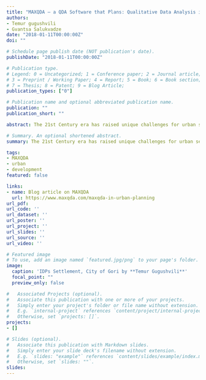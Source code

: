 ```yaml
---
title: "MAXQDA – a QDA Software that Plans: Qualitative Data Analysis in Urban Planning"
authors:
- Temur gugushvili
- Gvantsa Salukvadze
date: "2018-01-11T00:00:00Z"
doi: ""

# Schedule page publish date (NOT publication's date).
publishDate: "2018-01-11T00:00:00Z"

# Publication type.
# Legend: 0 = Uncategorized; 1 = Conference paper; 2 = Journal article;
# 3 = Preprint / Working Paper; 4 = Report; 5 = Book; 6 = Book section;
# 7 = Thesis; 8 = Patent; 9 = Blog Article;
publication_types: ["0"]

# Publication name and optional abbreviated publication name.
publication: ""
publication_short: ""

abstract: The 21st Century era has raised unique challenges for urban settlements and the development of many cities around the world still hinges on outdated urban planning approaches. Urban planning is often hindered by poor planning trends, which serve as the utmost barriers to development and divorce global goals from true localization. Despite the fact that many international policy documents such as the Sustainable Development Goals (Goal 11 – Sustainable Cities and Communities), New Urban Agenda (Habitat III), EU/Georgia Association Agreement, etc., outlined guidelines for inclusive and sustainable development, the real obstacle of how to execute global or national objects on the local level remains.

# Summary. An optional shortened abstract.
summary: The 21st Century era has raised unique challenges for urban settlements and the development of many cities around the world still hinges on outdated urban planning approaches.

tags:
- MAXQDA
- urban
- development
featured: false

links:
- name: Blog article on MAXQDA
  url: https://www.maxqda.com/maxqda-in-urban-planning
url_pdf: 
url_code: ''
url_dataset: ''
url_poster: ''
url_project: ''
url_slides: ''
url_source: ''
url_video: ''

# Featured image
# To use, add an image named `featured.jpg/png` to your page's folder. 
image:
  caption: 'IDPs Settlement, City of Gori by **Temur Gugushvili**'
  focal_point: ""
  preview_only: false

#   Associated Projects (optional).
#   Associate this publication with one or more of your projects.
#   Simply enter your project's folder or file name without extension.
#   E.g. `internal-project` references `content/project/internal-project/index.md`.
#   Otherwise, set `projects: []`.
projects: 
- []

# Slides (optional).
#   Associate this publication with Markdown slides.
#   Simply enter your slide deck's filename without extension.
#   E.g. `slides: "example"` references `content/slides/example/index.md`.
#   Otherwise, set `slides: ""`.
slides: 
---
```


